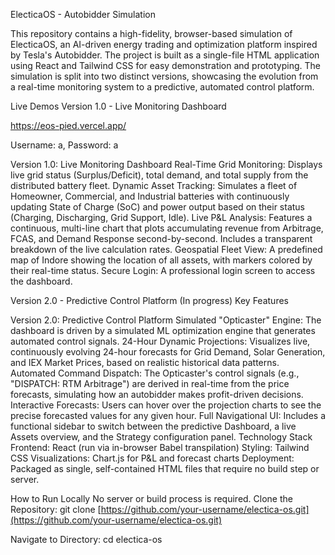 ElecticaOS - Autobidder Simulation

This repository contains a high-fidelity, browser-based simulation of ElecticaOS, an AI-driven energy trading and optimization platform inspired by Tesla's Autobidder. The project is built as a single-file HTML application using React and Tailwind CSS for easy demonstration and prototyping.
The simulation is split into two distinct versions, showcasing the evolution from a real-time monitoring system to a predictive, automated control platform.

Live Demos
Version 1.0 - Live Monitoring Dashboard

https://eos-pied.vercel.app/

Username: a,
Password: a

Version 1.0: Live Monitoring Dashboard
Real-Time Grid Monitoring: Displays live grid status (Surplus/Deficit), total demand, and total supply from the distributed battery fleet.
Dynamic Asset Tracking: Simulates a fleet of Homeowner, Commercial, and Industrial batteries with continuously updating State of Charge (SoC) and power output based on their status (Charging, Discharging, Grid Support, Idle).
Live P&L Analysis: Features a continuous, multi-line chart that plots accumulating revenue from Arbitrage, FCAS, and Demand Response second-by-second. Includes a transparent breakdown of the live calculation rates.
Geospatial Fleet View: A predefined map of Indore showing the location of all assets, with markers colored by their real-time status.
Secure Login: A professional login screen to access the dashboard.


Version 2.0 - Predictive Control Platform (In progress)
Key Features

Version 2.0: Predictive Control Platform 
Simulated "Opticaster" Engine: The dashboard is driven by a simulated ML optimization engine that generates automated control signals.
24-Hour Dynamic Projections: Visualizes live, continuously evolving 24-hour forecasts for Grid Demand, Solar Generation, and IEX Market Prices, based on realistic historical data patterns.
Automated Command Dispatch: The Opticaster's control signals (e.g., "DISPATCH: RTM Arbitrage") are derived in real-time from the price forecasts, simulating how an autobidder makes profit-driven decisions.
Interactive Forecasts: Users can hover over the projection charts to see the precise forecasted values for any given hour.
Full Navigational UI: Includes a functional sidebar to switch between the predictive Dashboard, a live Assets overview, and the Strategy configuration panel.
Technology Stack
Frontend: React (run via in-browser Babel transpilation)
Styling: Tailwind CSS
Visualizations: Chart.js for P&L and forecast charts
Deployment: Packaged as single, self-contained HTML files that require no build step or server.

How to Run Locally
No server or build process is required.
Clone the Repository:
git clone [https://github.com/your-username/electica-os.git](https://github.com/your-username/electica-os.git)


Navigate to Directory:
cd electica-os
